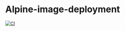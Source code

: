 # Alpine-image-deployment
[![CI](https://github.com/0904-mansi/dockertools/actions/workflows/blank.yml/badge.svg)](https://github.com/0904-mansi/dockertools/actions/workflows/blank.yml)
